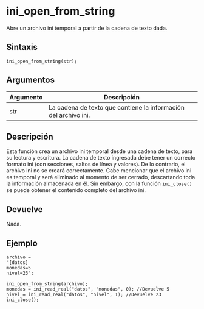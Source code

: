 # ini_open_from_string

Abre un archivo ini temporal a partir de la cadena de texto dada.

## Sintaxis

  
```gml  
ini_open_from_string(str);  
```  

## Argumentos

Argumento|Descripción|  
---|---|  
str|La cadena de texto que contiene la información del archivo ini.|  

## Descripción

Esta función crea un archivo ini temporal desde una cadena de texto, para su lectura y escritura. La cadena de texto ingresada debe tener un correcto formato ini (con secciones, saltos de línea y valores). De lo contrario, el archivo ini no se creará correctamente. Cabe mencionar que el archivo ini es temporal y será eliminado al momento de ser cerrado, descartando toda la información almacenada en él. Sin embargo, con la función `ini_close()` se puede obtener el contenido completo del archivo ini.

## Devuelve

Nada.

## Ejemplo

  
```gml  
archivo =  
"[datos]  
monedas=5  
nivel=23";  
  
ini_open_from_string(archivo);  
monedas = ini_read_real("datos", "monedas", 0); //Devuelve 5  
nivel = ini_read_real("datos", "nivel", 1); //Devuelve 23  
ini_close();  
```